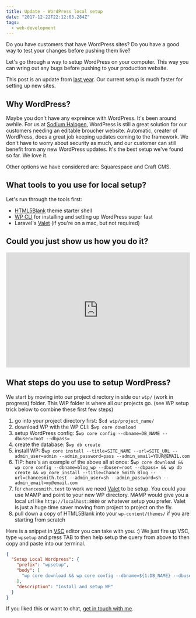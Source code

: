 ```yaml
---
title: Update - WordPress local setup
date: "2017-12-22T22:12:03.284Z"
tags:
  - web-development
---
```


Do you have customers that have WordPress sites?
Do you have a good way to test your changes before pushing them live?

Let's go through a way to setup WordPress on your computer. This way you can wring out any bugs before pushing to your production website.

This post is an update from [last year](http://blog.chancesmith.org/2016/06/13/local-wordpress-development-setup/). Our current setup is much faster for setting up new sites.

## Why WordPress?

Maybe you don't have any expreince with WordPress. It's been around awhile. For us at [Sodium Halogen](http://sodiumhalogen.com), WordPress is still a great solution for our customers needing an editable broucher website. Automatic, creater of WordPress, does a great job keeping updates coming to the framework. We don't have to worry about security as much, and our customer can still benefit from any new WordPress updates. It's the best setup we've found so far. We love it.

Other options we have considered are: Squarespace and Craft CMS.

## What tools to you use for local setup?

Let's run through the tools first:

- [HTML5Blank](https://github.com/html5blank/html5blank) theme starter shell
- [WP CLI](https://wp-cli.org/) for installing and setting up WordPress super fast
- Laravel's [Valet](https://laravel.com/docs/5.5/valet) (if you're on a mac, but not required)

## Could you just show us how you do it?

<iframe width="100%" height="315" src="https://www.youtube.com/embed/Es1O-3THM2E" frameborder="0" gesture="media" allow="encrypted-media" allowfullscreen></iframe>

## What steps do you use to setup WordPress?

We start by moving into our project directory in side our `wip/` (work in progress) folder. This WIP folder is where all our projects go.
(see WP setup trick below to combine these first few steps)

1. go into your project directory first: \$`cd wip/project_name/`
1. download WP with the WP CLI: \$`wp core download`
1. setup WordPress config: \$`wp core config --dbname=DB_NAME --dbuser=root --dbpass=`
1. create the database: \$`wp db create`
1. install WP: \$`wp core install --title=SITE_NAME --url=SITE_URL --admin_user=admin --admin_password=pass --admin_email=YOUR@EMAIL.com`
1. TIP: here's an example of the above all at once: \$`wp core download && wp core config --dbname=blog_wp --dbuser=root --dbpass= && wp db create && wp core install --title=Chance Smith Blog --url=chancesmith.test --admin_user=sh --admin_password=sh --admin_email=my@email.com`
1. for `chancesmith.test` to work we need [Valet](https://laravel.com/docs/5.5/valet#installation) to be setup. You could you use MAMP and point to your new WP directory. MAMP would give you a local url like `http://localhost:8080` or whatever setup you prefer. Valet is just a huge time saver moving from project to project on the fly.
1. pull down a copy of HTML5Blank into your `wp-content/themes/` if you are starting from scratch

Here is a snippet in [VSC](https://code.visualstudio.com/) editor you can take with you. :)
We just fire up VSC, type `wpsetup` and press TAB to then help setup the query from above to then copy and paste into our terminal.

```json
{
  "Setup Local Wordpress": {
    "prefix": "wpsetup",
    "body": [
      "wp core download && wp core config --dbname=${1:DB_NAME} --dbuser=root --dbpass= && wp db create && wp core install --title=${2:SITE_NAME} --url=${3:SITE_URL} --admin_user=admin --admin_password=pass --admin_email=${4:YOUR@EMAIL.com}"
    ],
    "description": "Install and setup WP"
  }
}
```

If you liked this or want to chat, [get in touch with me](https://twitter.com/Chance_Smith).
